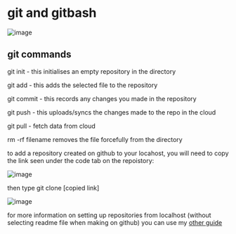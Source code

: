 # git and gitbash

![image](https://user-images.githubusercontent.com/110176257/182135124-1e4f92bd-b39d-4e0b-8cb7-ecf3e337722e.png)


## git commands 
git init - this initialises an empty repository in the directory

git add - this adds the selected file to the repository 

git commit - this records any changes you made in the repository

git push - this uploads/syncs the changes made to the repo in the cloud

git pull - fetch data from cloud

rm -rf filename removes the file forcefully from the directory


to add a repository created on github to your locahost, you will need to copy the link seen under the code tab on the repoistory:

![image](https://user-images.githubusercontent.com/110176257/182133651-73f9f6ab-79a2-450a-a000-9e85435f507f.png)

then type git clone [copied link]

![image](https://user-images.githubusercontent.com/110176257/182134872-1d2a4bd3-f730-4df6-9fc5-02444fe69dee.png)

for more information on setting up repositories from localhost (without selecting readme file when making on github) you can use my [other guide](https://github.com/maikszusevics/git_setup)
